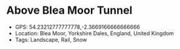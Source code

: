 # Above Blea Moor Tunnel

- GPS: 54.23212777777778,-2.3669166666666666
- Location: Blea Moor, Yorkshire Dales, England, United Kingdom
- Tags: Landscape, Rail, Snow
